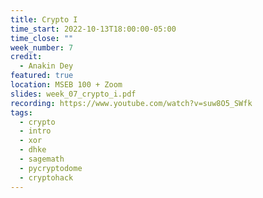 ```yaml
---
title: Crypto I
time_start: 2022-10-13T18:00:00-05:00
time_close: ""
week_number: 7
credit:
  - Anakin Dey
featured: true
location: MSEB 100 + Zoom
slides: week_07_crypto_i.pdf
recording: https://www.youtube.com/watch?v=suw8O5_SWfk
tags:
  - crypto
  - intro
  - xor
  - dhke
  - sagemath
  - pycryptodome
  - cryptohack
---
```

